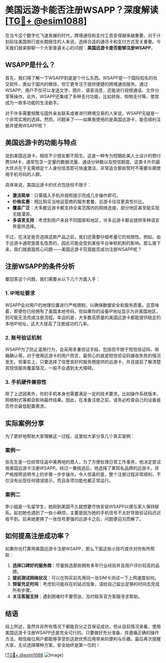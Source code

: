# 美国远游卡能否注册WSAPP？深度解读[[TG💪+ @esim1088](https://t.me/s/esim1088)]

在当今这个数字化飞速发展的时代，跨境通信和支付工具变得越来越重要。对于计划前往美国旅行或长期居住的人来说，选择合适的通讯卡和支付方式至关重要。今天我们就来聊聊一个大家普遍关心的问题：**美国远游卡是否能够注册WSAPP**。

## WSAPP是什么？

首先，我们得了解一下WSAPP到底是个什么东西。WSAPP是一个国际知名的社交软件，类似于国内的微信，但它更专注于提供便捷的跨境通信服务。通过WSAPP，用户不仅可以发送文字、图片、语音消息，还能进行视频通话、文件分享等操作。此外，WSAPP还集成了多种支付功能，比如转账、购物支付等，使其成为一款多功能的生活助手。

对于许多需要频繁与国外亲友联系或者进行跨境交易的人来说，WSAPP无疑是一个非常实用的选择。然而，问题来了——如果我使用的是美国远游卡，能否顺利注册并使用WSAPP呢？

## 美国远游卡的功能与特点

说到美国远游卡，相信不少朋友都不陌生。这是一种专为短期赴美人士设计的预付费SIM卡，通常包含一定量的数据流量、通话分钟数以及短信额度。这类卡片的最大优点在于无需绑定个人身份信息即可快速激活，非常适合那些暂时不需要长期使用手机号码的人群。

具体来说，美国远游卡的优点包括但不限于：
- **激活简单**：只需插入手机并按照提示完成几步操作即可。
- **价格实惠**：相比购买当地运营商的服务套餐，远游卡往往更具性价比。
- **覆盖广泛**：大多数远游卡都支持全美范围内的网络连接，部分地区甚至能实现无缝漫游。
- **多语言支持**：考虑到用户来自不同国家和地区，许多远游卡都会提供多种语言界面供选择。

不过，在决定是否选择这款产品之前，我们还需要仔细考量它的局限性。例如，由于远游卡通常是匿名性质的，因此可能会受到某些平台审核机制的影响。那么接下来，我们就直面核心问题——美国远游卡究竟能否成功注册WSAPP呢？

## 注册WSAPP的条件分析

要回答这个问题，我们需要从以下几个方面入手：

### 1. IP地址要求
WSAPP会对用户的地理位置进行严格限制，以确保数据安全和服务质量。这意味着，即使你已经拥有了美国本地号码，但如果你的设备IP地址显示为非美国地区，则可能无法完成注册流程。幸运的是，大多数高质量的美国远游卡都能提供稳定的本地IP地址，这大大提高了注册成功的几率。

### 2. 账号验证机制
WSAPP为了防止滥用行为，会采用多重验证手段，包括但不限于短信验证码、邮箱确认等。对于使用远游卡的用户而言，最担心的就是短信验证码接收失败的情况发生。但事实上，只要选择了信誉良好的服务商提供的远游卡，并且提前了解清楚其短信服务覆盖情况，一般不会遇到太大障碍。

### 3. 手机硬件兼容性
除了上述因素外，你的手机本身也需要满足一定的技术要求。比如操作系统版本、网络制式等都会影响最终结果。因此，在准备注册之前，请务必检查自己的设备是否符合最低配置需求。

## 实际案例分享

为了更好地帮助大家理解这一过程，这里给大家分享几个真实案例：

### 案例一
张先生是一位经常往返中美两地的商人，为了方便处理日常工作事务，他决定尝试用美国远游卡注册WSAPP。经过一番挑选后，他选择了某知名品牌的远游卡，并严格按照说明书上的步骤一步步操作。令人惊喜的是，整个注册过程非常顺利，不仅没有出现任何错误提示，而且各项功能也都正常运行。

### 案例二
李小姐是一名留学生，她刚到美国不久就想要尽快安装WSAPP以便与家人保持联系。起初她也遇到了一些小麻烦，主要是因为她的手机信号不太好导致验证码迟迟收不到。后来她更换了一张信号更强的远游卡之后，问题便迎刃而解了。

## 如何提高注册成功率？

如果你也打算用美国远游卡注册WSAPP，那么下面这些小技巧或许对你有所帮助：

1. **选择口碑好的服务商**：尽量挑选那些拥有多年行业经验并且用户评价较高的品牌。
2. **提前测试网络状况**：可以在购买前先用同一张SIM卡测试一下上网速度如何。
3. **预留充足时间**：考虑到可能存在的延迟现象，请给自己留出足够的时间去完成所有步骤。
4. **关注客服支持**：遇到困难时不要慌张，及时联系官方客服寻求帮助。

## 结语

综上所述，虽然并非所有情况下都能百分之百保证成功，但从目前情况来看，使用美国远游卡注册WSAPP还是完全可行的。只要做好充分准备，并遵循正确的操作方法，相信每位用户都能够享受到这款优秀应用带来的便利与乐趣。最后再次提醒大家，无论选择哪种方案，安全始终是第一位的！

[[TG💪+ @esim1088](https://t.me/s/esim1088) ![Image](https://i.postimg.cc/4NQfJmqS/Snipaste-2025-05-13-00-14-12.png)]